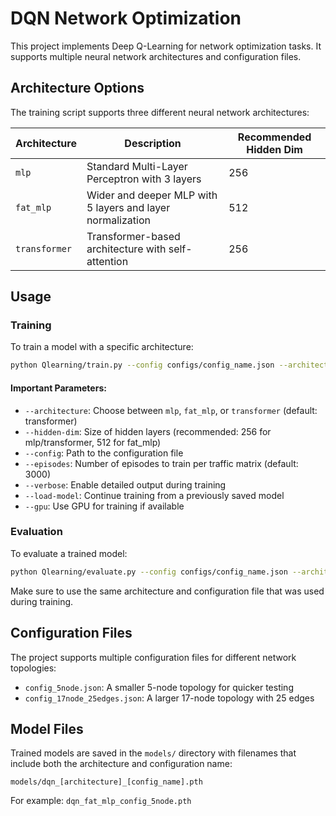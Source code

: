 # DQN Network Optimization

This project implements Deep Q-Learning for network optimization tasks. It supports multiple neural network architectures and configuration files.

## Architecture Options

The training script supports three different neural network architectures:

| Architecture | Description | Recommended Hidden Dim |
|--------------|-------------|------------------------|
| `mlp` | Standard Multi-Layer Perceptron with 3 layers | 256 |
| `fat_mlp` | Wider and deeper MLP with 5 layers and layer normalization | 512 |
| `transformer` | Transformer-based architecture with self-attention | 256 |

## Usage

### Training

To train a model with a specific architecture:

```bash
python Qlearning/train.py --config configs/config_name.json --architecture [mlp|fat_mlp|transformer] --hidden-dim [256|512]
```

#### Important Parameters:

- `--architecture`: Choose between `mlp`, `fat_mlp`, or `transformer` (default: transformer)
- `--hidden-dim`: Size of hidden layers (recommended: 256 for mlp/transformer, 512 for fat_mlp)
- `--config`: Path to the configuration file
- `--episodes`: Number of episodes to train per traffic matrix (default: 3000)
- `--verbose`: Enable detailed output during training
- `--load-model`: Continue training from a previously saved model
- `--gpu`: Use GPU for training if available

### Evaluation

To evaluate a trained model:

```bash
python Qlearning/evaluate.py --config configs/config_name.json --architecture [mlp|fat_mlp|transformer]
```

Make sure to use the same architecture and configuration file that was used during training.

## Configuration Files

The project supports multiple configuration files for different network topologies:

- `config_5node.json`: A smaller 5-node topology for quicker testing
- `config_17node_25edges.json`: A larger 17-node topology with 25 edges

## Model Files

Trained models are saved in the `models/` directory with filenames that include both the architecture and configuration name:

```
models/dqn_[architecture]_[config_name].pth
```

For example: `dqn_fat_mlp_config_5node.pth`
